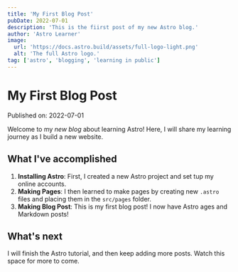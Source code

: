 ```yaml
---
title: 'My First Blog Post'
pubDate: 2022-07-01
description: 'This is the fiirst post of my new Astro blog.'
author: 'Astro Learner'
image:
  url: 'https://docs.astro.build/assets/full-logo-light.png'
  alt: 'The full Astro logo.'
tag: ['astro', 'blogging', 'learning in public']
---
```

# My First Blog Post

Published on: 2022-07-01

Welcome to my _new blog_ about learning Astro! Here, I will share my learning journey as I build a new website.

## What I've accomplished

1. **Installing Astro**: First, I created a new Astro project and set tup my online accounts.
2. **Making Pages**: I then learned to make pages by creating new `.astro` files and placing them in the `src/pages` folder.
3. **Making Blog Post**: This is my first blog post! I now have Astro ages and Markdown posts!

## What's next

I will finish the Astro tutorial, and then keep adding more posts. Watch this space for more to come.